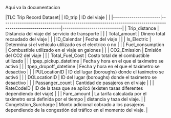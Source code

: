 Aqui va la documentacion

|TLC Trip Record Dataset|
| ID_trip               | ID del viaje                                                                                              |                             |
|-----------------------|-----------------------------------------------------------------------------------------------------------|-----------------------------|
| Trip_distance         | Distancia del viaje del servicio de transporte                                                            |                             |
| Total_amount          | Dinero total recaudado del viaje                                                                          |                             |
| ID_Calendar           | Fecha del viaje                                                                                           |                             |
| Is_Electric           | Determina si el vehículo utilizado es el electrico o no                                                   |                             |
| Fuel_consumption      | Combustible utilizado en el viaje en galones                                                              |                             |
| CO2_Emission          | Emisión del CO2 del viaje                                                                                 |                             |
| Total_Fuel_Cost       | Costo total de el combustible utilizado                                                                   |                             |
| tpep_pickup_datetime  | Fecha y hora en el que el taxímetro se activó                                                             |                             |
| tpep_dropoff_datetime | Fecha y hora en el que el taxímetro se desactivo                                                          |                             |
| PULocationID          | ID del lugar (boroughs) donde el taxímetro se activó                                                      |                             |
| DOLocationID          | ID del lugar (boroughs) donde el taxímetro se desactivo                                                   |                             |
| Passanger_count       | Cantidad de pasajeros en el viaje                                                                         |                             |
| RateCodeID            | ID de la tasa que se aplicó (existen tasas diferentes dependiendo del viaje)                              |                             |
| Fare_amount           | La tarifa calculada por el taxímetro está definida por el tiempo                                          | distancia y taza del viaje. |
| Congetstion_Surcharge | Monto adicional cobrado a los pasajeros dependiendo de la congestión del tráfico en el momento del viaje. |    
